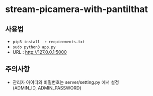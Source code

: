 # stream-picamera-with-pantilthat
## 사용법
- `pip3 install -r requirements.txt`
- `sudo python3 app.py`
- URL : http://127.0.0.1:5000

## 주의사항
- 관리자 아이디와 비밀번호는 server/setting.py 에서 설정<br/>
(ADMIN_ID, ADMIN_PASSWORD)